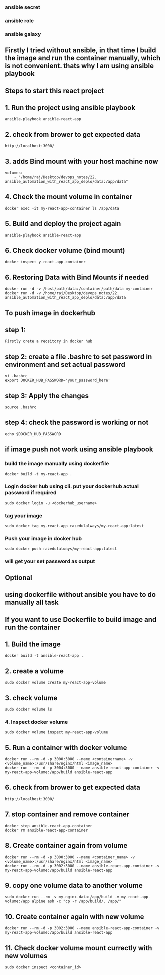### ansible secret
### ansible role
### ansible galaxy



## Firstly I tried without ansible, in that time I build the image and run the container manually, which is not convenient. thats why I am using ansible playbook

## Steps to start this react project
## 1. Run the project using ansible playbook

```
ansible-playbook ansible-react-app
```
## 2. check from brower to get expected data
```
http://localhost:3000/
```
## 3. adds Bind mount with your host machine now
```
volumes:
    - "/home/raj/Desktop/devops_notes/22. ansible_automation_with_react_app_deplo/data:/app/data"
```

## 4. Check the mount volume in container
```
docker exec -it my-react-app-container ls /app/data
```

## 5. Build and deploy the project again
```
ansible-playbook ansible-react-app
```

## 6. Check docker volume (bind mount)
```
docker inspect y-react-app-container
```

## 6. Restoring Data with Bind Mounts if needed
```
docker run -d -v /host/path/data:/container/path/data my-container
docker run -d -v /home/raj/Desktop/devops_notes/22. ansible_automation_with_react_app_deplo/data:/app/data
```

## To push image in dockerhub
## step 1: 
`Firstly crete a reository in docker hub`

## step 2: create a file .bashrc to set password in environment and set actual password
```
vi .bashrc
export DOCKER_HUB_PASSWORD='your_password_here'
```

## step 3: Apply the changes
```
source .bashrc
```
## step 4: check the password is working or not
```
echo $DOCKER_HUB_PASSWORD
```
## if image push not work using ansible playbook
### build the image manually using dockerfile
```
docker build -t my-react-app .
```
### Login docker hub using cli. put your dockerhub actual password if required
```
sudo docker login -u <dockerhub_username>
```

### tag your image
```
sudo docker tag my-react-app razedulalways/my-react-app:latest
```
### Push your image in docker hub
```
sudo docker push razedulalways/my-react-app:latest
```

### will get your set password as output

##  Optional
## using dockerfile without ansible you have to do manually all task
## If you want to use Dockerfile to build image and run the container

## 1. Build the image
```
docker build -t ansible-react-app .
```

## 2. create a volume
```
sudo docker volume create my-react-app-volume
```

## 3. check volume
```
sudo docker volume ls
```

### 4. Inspect docker volume
```
sudo docker volume inspect my-react-app-volume
```

## 5. Run a container with docker volume
```
docker run --rm -d -p 3000:3000 --name <containername> -v <volume_name>:/usr/share/nginx/html <image_name>
docker run --rm -d -p 3004:3000 --name ansible-react-app-container -v my-react-app-volume:/app/build ansible-react-app
```

## 6. check from brower to get expected data
```
http://localhost:3000/
```

## 7. stop container and remove container
```
docker stop ansible-react-app-container
docker rm ansible-react-app-container
```

## 8. Create container again from volume
```
docker run --rm -d -p 3000:3000 --name <container_name> -v <volume_name>:/usr/share/nginx/html <image_name>
docker run --rm -d -p 3002:3000 --name ansible-react-app-container -v my-react-app-volume:/app/build ansible-react-app
```

## 9. copy one volume data to another volume
```
sudo docker run --rm -v my-nginx-data:/app/build -v my-react-app-volume:/app alpine ash -c "cp -r /app/build/. /app/"
```
## 10. Create container again with new volume
```
docker run --rm -d -p 3002:3000 --name ansible-react-app-container -v my-react-app-volume:/app/build ansible-react-app
```

## 11. Check docker volume mount currectly with new volumes
```
sudo docker inspect <container_id>
```
